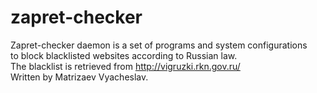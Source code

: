 # zapret-checker
Zapret-checker daemon is a set of programs and system configurations   
to block blacklisted websites according to Russian law.  
The blacklist is retrieved from http://vigruzki.rkn.gov.ru/               
Written by Matrizaev Vyacheslav.
